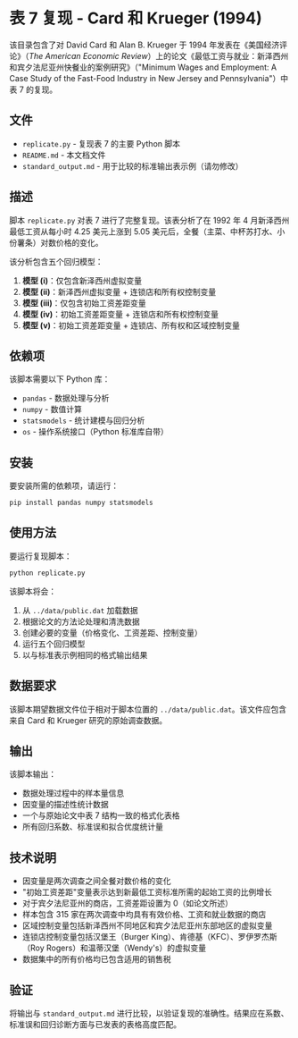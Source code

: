 # 表 7 复现 - Card 和 Krueger (1994)

该目录包含了对 David Card 和 Alan B. Krueger 于 1994 年发表在《美国经济评论》（*The American Economic Review*）上的论文《最低工资与就业：新泽西州和宾夕法尼亚州快餐业的案例研究》（"Minimum Wages and Employment: A Case Study of the Fast-Food Industry in New Jersey and Pennsylvania"）中表 7 的复现。

## 文件

- `replicate.py` - 复现表 7 的主要 Python 脚本
- `README.md` - 本文档文件
- `standard_output.md` - 用于比较的标准输出表示例（请勿修改）

## 描述

脚本 `replicate.py` 对表 7 进行了完整复现。该表分析了在 1992 年 4 月新泽西州最低工资从每小时 4.25 美元上涨到 5.05 美元后，全餐（主菜、中杯苏打水、小份薯条）对数价格的变化。

该分析包含五个回归模型：
1.  **模型 (i)**：仅包含新泽西州虚拟变量
2.  **模型 (ii)**：新泽西州虚拟变量 + 连锁店和所有权控制变量
3.  **模型 (iii)**：仅包含初始工资差距变量
4.  **模型 (iv)**：初始工资差距变量 + 连锁店和所有权控制变量
5.  **模型 (v)**：初始工资差距变量 + 连锁店、所有权和区域控制变量

## 依赖项

该脚本需要以下 Python 库：
- `pandas` - 数据处理与分析
- `numpy` - 数值计算
- `statsmodels` - 统计建模与回归分析
- `os` - 操作系统接口（Python 标准库自带）

## 安装

要安装所需的依赖项，请运行：

```bash
pip install pandas numpy statsmodels
```

## 使用方法

要运行复现脚本：

```bash
python replicate.py
```

该脚本将会：
1.  从 `../data/public.dat` 加载数据
2.  根据论文的方法论处理和清洗数据
3.  创建必要的变量（价格变化、工资差距、控制变量）
4.  运行五个回归模型
5.  以与标准表示例相同的格式输出结果

## 数据要求

该脚本期望数据文件位于相对于脚本位置的 `../data/public.dat`。该文件应包含来自 Card 和 Krueger 研究的原始调查数据。

## 输出

该脚本输出：
- 数据处理过程中的样本量信息
- 因变量的描述性统计数据
- 一个与原始论文中表 7 结构一致的格式化表格
- 所有回归系数、标准误和拟合优度统计量

## 技术说明

- 因变量是两次调查之间全餐对数价格的变化
- "初始工资差距"变量表示达到新最低工资标准所需的起始工资的比例增长
- 对于宾夕法尼亚州的商店，工资差距设置为 0（如论文所述）
- 样本包含 315 家在两次调查中均具有有效价格、工资和就业数据的商店
- 区域控制变量包括新泽西州不同地区和宾夕法尼亚州东部地区的虚拟变量
- 连锁店控制变量包括汉堡王（Burger King）、肯德基（KFC）、罗伊罗杰斯（Roy Rogers）和温蒂汉堡（Wendy's）的虚拟变量
- 数据集中的所有价格均已包含适用的销售税

## 验证

将输出与 `standard_output.md` 进行比较，以验证复现的准确性。结果应在系数、标准误和回归诊断方面与已发表的表格高度匹配。